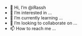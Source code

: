 - 👋 Hi, I’m @iRassh
- 👀 I’m interested in ...
- 🌱 I’m currently learning ...
- 💞️ I’m looking to collaborate on ...
- 📫 How to reach me ...

<!---
iRassh/iRassh is a ✨ special ✨ repository because its `README.md` (this file) appears on your GitHub profile.
You can click the Preview link to take a look at your changes.
--->
